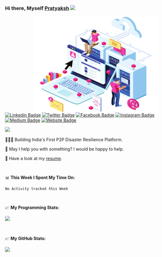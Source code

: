 ### Hi there, Myself <a href="#" target="_blank">Pratyaksh</a> <img src="https://media.giphy.com/media/hvRJCLFzcasrR4ia7z/giphy.gif" width="25px">

<img align="right" alt="PNG" src="https://github.com/oscillator25/oscillator25/blob/main/assets/computing.png" width="408" height="318" />

[![Linkedin Badge](https://img.icons8.com/fluent/32/ffffff/linkedin.png)](https://linkedin.com/in/oscillator25)
[![Twitter Badge](https://img.icons8.com/fluent/32/ffffff/twitter.png)](https://twitter.com/oscillator25)
[![Facebook Badge](https://img.icons8.com/fluent/32/ffffff/facebook.png)](https://facebook.com/oscillator25)
[![Instagram Badge](https://img.icons8.com/fluent/32/ffffff/instagram-new.png)](https://instagram.com/oscillator25_)
[![Medium Badge](https://img.icons8.com/ios-glyphs/32/ffffff/medium-monogram.png)](https://medium.com/@oscillator25)
[![Website Badge](https://img.icons8.com/carbon-copy/32/ffffff/domain.png)](https://xtressials.tech)

![](https://visitor-badge.glitch.me/badge?page_id=oscillator25.oscillator25)


👨🏻‍💻 Building India's First P2P Disaster Resilience Platform.

💬 May I help you with something? I would be happy to help.

📝 Have a look at my [resume](https://drive.google.com/file/d/1Rnosu4V0qD8EAArJTKprVmDxl5VpRt3Q/view?usp=sharing).

</br>


📊 **This Week I Spent My Time On:**
<!--START_SECTION:waka-->
```text
No Activity tracked this Week
```
<!--END_SECTION:waka-->

</br>

📈 **My Programming Stats:**

<p>
<img height="180em" src="https://github-readme-stats.vercel.app/api/top-langs/?username=oscillator25&show_icons=true&hide_border=true&layout=compact&langs_count=8"/></p>

</br>

📈 **My  GitHub Stats:**

<p>
  <img height="180em" src="https://github-readme-stats.vercel.app/api?username=oscillator25&show_icons=true&hide_border=true&&count_private=true&include_all_commits=true" />
</p>
